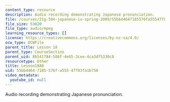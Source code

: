 ```yaml
---
content_type: resource
description: Audio recording demonstrating Japanese pronunciation.
file: /courses/21g-504-japanese-iv-spring-2009/55bb44647185576fa55547f83fa1b750_Lesson18A8.mp3
file_size: 53820
file_type: audio/mpeg
learning_resource_types: []
license: https://creativecommons.org/licenses/by-nc-sa/4.0/
ocw_type: OCWFile
parent_title: Lesson 18
parent_type: CourseSection
parent_uid: 8b541784-586f-4e65-3cee-4ca3df5330c8
resourcetype: Other
title: Lesson18A8
uid: 55bb4464-7185-576f-a555-47f83fa1b750
video_metadata:
  youtube_id: null
---
```

Audio recording demonstrating Japanese pronunciation.
